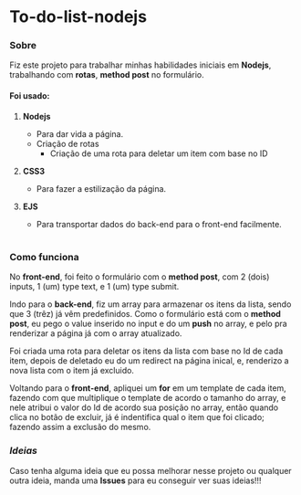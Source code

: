 # To-do-list-nodejs

### Sobre

Fiz este projeto para trabalhar minhas habilidades iniciais em **Nodejs**, trabalhando com **rotas**, **method post** no formulário.

#### Foi usado:


1. **Nodejs**
   - Para dar vida a página.
   - Criação de rotas
     - Criação de uma rota para deletar um item com base no ID
   
2. **CSS3**
   - Para fazer a estilização da página.
   
3. **EJS**
   - Para transportar dados do back-end para o front-end facilmente.

#


### Como funciona

No **front-end**, foi feito o formulário com o **method post**, com 2 (dois) inputs, 1 (um) type text, e 1 (um) type submit.

Indo para o **back-end**, fiz um array para armazenar os itens da lista, sendo que 3 (trêz) já vêm predefinidos. Como o formulário está com o **method post**, eu pego o value inserido no input e do um **push** no array, e pelo pra renderizar a página já com o array atualizado.

Foi criada uma rota para deletar os itens da lista com base no Id de cada item, depois de deletado eu do um redirect na página inical, e, renderizo a nova lista com o item já excluido.

Voltando para o **front-end**, apliquei um **for** em um template de cada item, fazendo com que multiplique o template de acordo o tamanho do array, e nele atribui o valor do Id de acordo sua posição no array, então quando clica no botão de excluir, já é indentifica qual o item que foi clicado; fazendo assim a exclusão do mesmo.

### *Ideias*

Caso tenha alguma ideia que eu possa melhorar nesse projeto ou qualquer outra ideia, manda uma **Issues** para eu conseguir ver suas ideias!!!
